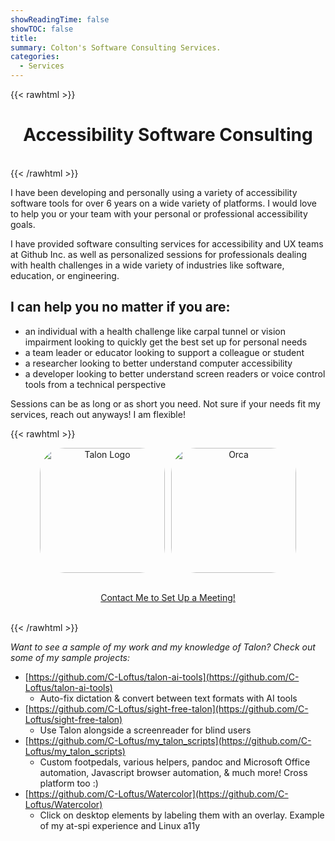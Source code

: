 ```yaml
---
showReadingTime: false
showTOC: false
title:
summary: Colton's Software Consulting Services.
categories:
  - Services
---
```


{{< rawhtml >}}

<center>
<h1> Accessibility Software Consulting </h1>
</center>
<br>
{{< /rawhtml >}}

I have been developing and personally using a variety of accessibility software tools for over 6 years on a wide variety of platforms. I would love to help you or your team with your personal or professional accessibility goals.

I have provided software consulting services for accessibility and UX teams at Github Inc. as well as personalized sessions for professionals dealing with health challenges in a wide variety of industries like software, education, or engineering.

## I can help you no matter if you are:

- an individual with a health challenge like carpal tunnel or vision impairment looking to quickly get the best set up for personal needs
- a team leader or educator looking to support a colleague or student
- a researcher looking to better understand computer accessibility
- a developer looking to better understand screen readers or voice control tools from a technical perspective

Sessions can be as long or as short you need. Not sure if your needs fit my services, reach out anyways! I am flexible!

{{< rawhtml >}}

<center>

<div style="display: flex; align-items: center; justify-content: center;">
    <img src="https://avatars.githubusercontent.com/u/32918202?s=200&v=4" alt="Talon Logo" title="Talon Voice Control" style="border-radius: 40px; margin-right: 10px; width: 200px; height: 200px;">
    <img src="https://upload.wikimedia.org/wikipedia/commons/thumb/d/d6/Orca.svg/1200px-Orca.svg.png" alt="Orca" title="Orca Screen Reader" style="border-radius: 40px; width: 200px; height: 200px;">
</div>
<br>

<a class="button" href="/contact">Contact Me to Set Up a Meeting! </a>

</center>
<br>
{{< /rawhtml >}}

_Want to see a sample of my work and my knowledge of Talon? Check out some of my sample projects:_

- [https://github.com/C-Loftus/talon-ai-tools](https://github.com/C-Loftus/talon-ai-tools)
  - Auto-fix dictation & convert between text formats with AI tools
- [https://github.com/C-Loftus/sight-free-talon](https://github.com/C-Loftus/sight-free-talon)
  - Use Talon alongside a screenreader for blind users
- [https://github.com/C-Loftus/my_talon_scripts](https://github.com/C-Loftus/my_talon_scripts)
  - Custom footpedals, various helpers, pandoc and Microsoft Office automation, Javascript browser automation, & much more! Cross platform too :)
- [https://github.com/C-Loftus/Watercolor](https://github.com/C-Loftus/Watercolor) 
  - Click on desktop elements by labeling them with an overlay. Example of my at-spi experience and Linux a11y